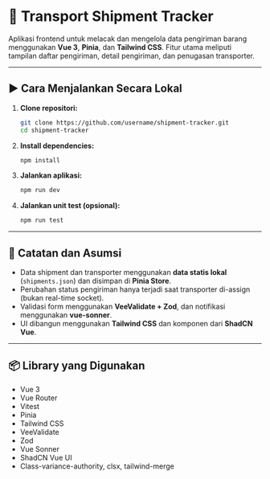 # 🚚 Transport Shipment Tracker

Aplikasi frontend untuk melacak dan mengelola data pengiriman barang menggunakan **Vue 3**, **Pinia**, dan **Tailwind CSS**. Fitur utama meliputi tampilan daftar pengiriman, detail pengiriman, dan penugasan transporter.

---

## ▶️ Cara Menjalankan Secara Lokal

1. **Clone repositori:**

   ```bash
   git clone https://github.com/username/shipment-tracker.git
   cd shipment-tracker
   ```

2. **Install dependencies:**

   ```bash
   npm install
   ```

3. **Jalankan aplikasi:**

   ```bash
   npm run dev
   ```

4. **Jalankan unit test (opsional):**

   ```bash
   npm run test
   ```

---

## 📌 Catatan dan Asumsi

- Data shipment dan transporter menggunakan **data statis lokal** (`shipments.json`) dan disimpan di **Pinia Store**.
- Perubahan status pengiriman hanya terjadi saat transporter di-assign (bukan real-time socket).
- Validasi form menggunakan **VeeValidate + Zod**, dan notifikasi menggunakan **vue-sonner**.
- UI dibangun menggunakan **Tailwind CSS** dan komponen dari **ShadCN Vue**.

---

## 📦 Library yang Digunakan

- Vue 3  
- Vue Router
- Vitest  
- Pinia  
- Tailwind CSS  
- VeeValidate  
- Zod  
- Vue Sonner  
- ShadCN Vue UI  
- Class-variance-authority, clsx, tailwind-merge

